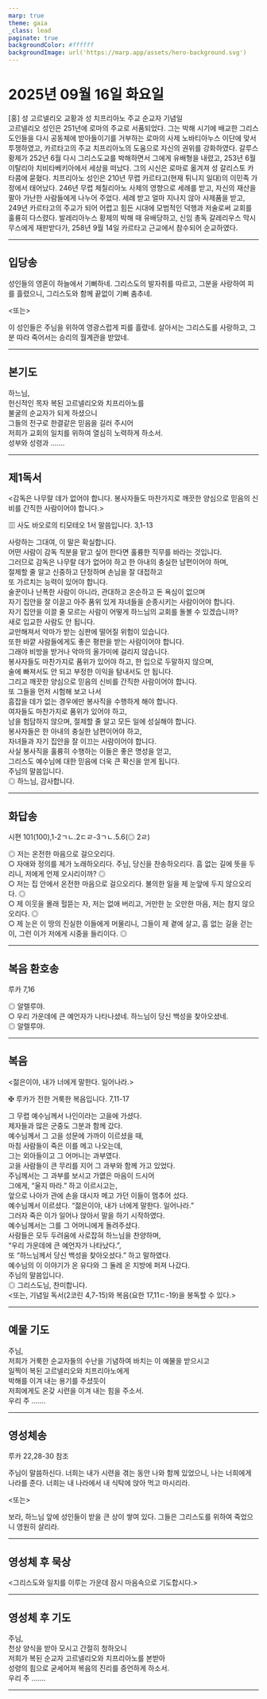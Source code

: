 ```yaml
---
marp: true
theme: gaia
_class: lead
paginate: true
backgroundColor: #ffffff
backgroundImage: url('https://marp.app/assets/hero-background.svg')
---
```


# 2025년 09월 16일 화요일

[홍] 성 고르넬리오 교황과 성 치프리아노 주교 순교자 기념일  
고르넬리오 성인은 251년에 로마의 주교로 서품되었다. 그는 박해 시기에 배교한 그리스도인들을 다시 공동체에 받아들이기를 거부하는 로마의 사제 노바티아누스 이단에 맞서 투쟁하였고, 카르타고의 주교 치프리아노의 도움으로 자신의 권위를 강화하였다. 갈루스 황제가 252년 6월 다시 그리스도교를 박해하면서 그에게 유배형을 내렸고, 253년 6월 이탈리아 치비타베키아에서 세상을 떠났다. 그의 시신은 로마로 옮겨져 성 갈리스토 카타콤에 묻혔다.
치프리아노 성인은 210년 무렵 카르타고(현재 튀니지 일대)의 이민족 가정에서 태어났다. 246년 무렵 체칠리아노 사제의 영향으로 세례를 받고, 자신의 재산을 팔아 가난한 사람들에게 나누어 주었다. 세례 받고 얼마 지나지 않아 사제품을 받고, 249년 카르타고의 주교가 되어 어렵고 힘든 시대에 모범적인 덕행과 저술로써 교회를 훌륭히 다스렸다. 발레리아누스 황제의 박해 때 유배당하고, 신임 총독 갈레리우스 막시무스에게 재판받다가, 258년 9월 14일 카르타고 근교에서 참수되어 순교하였다.




---

## 입당송

성인들의 영혼이 하늘에서 기뻐하네. 그리스도의 발자취를 따르고, 그분을 사랑하여 피를 흘렸으니, 그리스도와 함께 끝없이 기뻐 춤추네.  
  
<또는>  
  
이 성인들은 주님을 위하여 영광스럽게 피를 흘렸네. 살아서는 그리스도를 사랑하고, 그분 따라 죽어서는 승리의 월계관을 받았네.  


---

## 본기도

하느님,  
헌신적인 목자 복된 고르넬리오와 치프리아노를  
불굴의 순교자가 되게 하셨으니  
그들의 전구로 한결같은 믿음을 길러 주시어  
저희가 교회의 일치를 위하여 열심히 노력하게 하소서.  
성부와 성령과 …….  
  


---

## 제1독서

<감독은 나무랄 데가 없어야 합니다. 봉사자들도 마찬가지로 깨끗한 양심으로 믿음의 신비를 간직한 사람이어야 합니다.>

▥ 사도 바오로의 티모테오 1서 말씀입니다. 3,1-13

사랑하는 그대여, 이 말은 확실합니다.  
어떤 사람이 감독 직분을 맡고 싶어 한다면 훌륭한 직무를 바라는 것입니다.  
그러므로 감독은 나무랄 데가 없어야 하고 한 아내의 충실한 남편이어야 하며,  
절제할 줄 알고 신중하고 단정하며 손님을 잘 대접하고  
또 가르치는 능력이 있어야 합니다.  
술꾼이나 난폭한 사람이 아니라, 관대하고 온순하고 돈 욕심이 없으며  
자기 집안을 잘 이끌고 아주 품위 있게 자녀들을 순종시키는 사람이어야 합니다.  
자기 집안을 이끌 줄 모르는 사람이 어떻게 하느님의 교회를 돌볼 수 있겠습니까?  
새로 입교한 사람도 안 됩니다.  
교만해져서 악마가 받는 심판에 떨어질 위험이 있습니다.  
또한 바깥 사람들에게도 좋은 평판을 받는 사람이어야 합니다.  
그래야 비방을 받거나 악마의 올가미에 걸리지 않습니다.  
봉사자들도 마찬가지로 품위가 있어야 하고, 한 입으로 두말하지 않으며,  
술에 빠져서도 안 되고 부정한 이익을 탐내서도 안 됩니다.  
그리고 깨끗한 양심으로 믿음의 신비를 간직한 사람이어야 합니다.  
또 그들을 먼저 시험해 보고 나서  
흠잡을 데가 없는 경우에만 봉사직을 수행하게 해야 합니다.  
여자들도 마찬가지로 품위가 있어야 하고,  
남을 험담하지 않으며, 절제할 줄 알고 모든 일에 성실해야 합니다.  
봉사자들은 한 아내의 충실한 남편이어야 하고,  
자녀들과 자기 집안을 잘 이끄는 사람이어야 합니다.  
사실 봉사직을 훌륭히 수행하는 이들은 좋은 명성을 얻고,  
그리스도 예수님에 대한 믿음에 더욱 큰 확신을 얻게 됩니다.  
주님의 말씀입니다.  
◎ 하느님, 감사합니다.  
  


---

## 화답송

시편 101(100),1-2ㄱㄴ.2ㄷㄹ-3ㄱㄴ.5.6(◎ 2ㄹ)

◎ 저는 온전한 마음으로 걸으오리다.  
○ 자애와 정의를 제가 노래하오리다. 주님, 당신을 찬송하오리다. 흠 없는 길에 뜻을 두리니, 저에게 언제 오시리이까? ◎  
○ 저는 집 안에서 온전한 마음으로 걸으오리다. 불의한 일을 제 눈앞에 두지 않으오리다. ◎  
○ 제 이웃을 몰래 헐뜯는 자, 저는 없애 버리고, 거만한 눈 오만한 마음, 저는 참지 않으오리다. ◎  
○ 제 눈은 이 땅의 진실한 이들에게 머물리니, 그들이 제 곁에 살고, 흠 없는 길을 걷는 이, 그런 이가 저에게 시중을 들리이다. ◎  
  


---

## 복음 환호송

루카 7,16

◎ 알렐루야.  
○ 우리 가운데에 큰 예언자가 나타나셨네. 하느님이 당신 백성을 찾아오셨네.  
◎ 알렐루야.  
  


---

## 복음

<젊은이야, 내가 너에게 말한다. 일어나라.>

✠ 루카가 전한 거룩한 복음입니다. 7,11-17

그 무렵 예수님께서 나인이라는 고을에 가셨다.  
제자들과 많은 군중도 그분과 함께 갔다.  
예수님께서 그 고을 성문에 가까이 이르셨을 때,  
마침 사람들이 죽은 이를 메고 나오는데,  
그는 외아들이고 그 어머니는 과부였다.  
고을 사람들이 큰 무리를 지어 그 과부와 함께 가고 있었다.  
주님께서는 그 과부를 보시고 가엾은 마음이 드시어  
그에게, “울지 마라.” 하고 이르시고는,  
앞으로 나아가 관에 손을 대시자 메고 가던 이들이 멈추어 섰다.  
예수님께서 이르셨다. “젊은이야, 내가 너에게 말한다. 일어나라.”  
그러자 죽은 이가 일어나 앉아서 말을 하기 시작하였다.  
예수님께서는 그를 그 어머니에게 돌려주셨다.  
사람들은 모두 두려움에 사로잡혀 하느님을 찬양하며,  
“우리 가운데에 큰 예언자가 나타났다.”,  
또 “하느님께서 당신 백성을 찾아오셨다.” 하고 말하였다.  
예수님의 이 이야기가 온 유다와 그 둘레 온 지방에 퍼져 나갔다.  
주님의 말씀입니다.  
◎ 그리스도님, 찬미합니다.  
<또는, 기념일 독서(2코린 4,7-15)와 복음(요한 17,11ㄷ-19)을 봉독할 수 있다.>  
  


---

## 예물 기도

주님,  
저희가 거룩한 순교자들의 수난을 기념하여 바치는 이 예물을 받으시고  
일찍이 복된 고르넬리오와 치프리아노에게  
박해를 이겨 내는 용기를 주셨듯이  
저희에게도 온갖 시련을 이겨 내는 힘을 주소서.  
우리 주 …….  
  


---

## 영성체송

루카 22,28-30 참조

주님이 말씀하신다. 너희는 내가 시련을 겪는 동안 나와 함께 있었으니, 나는 너희에게 나라를 준다. 너희는 내 나라에서 내 식탁에 앉아 먹고 마시리라.  
  
<또는>  
  
보라, 하느님 앞에 성인들이 받을 큰 상이 쌓여 있다. 그들은 그리스도를 위하여 죽었으니 영원히 살리라.  


---

## 영성체 후 묵상

<그리스도와 일치를 이루는 가운데 잠시 마음속으로 기도합시다.>  


---

## 영성체 후 기도

주님,  
천상 양식을 받아 모시고 간절히 청하오니  
저희가 복된 순교자 고르넬리오와 치프리아노를 본받아  
성령의 힘으로 굳세어져 복음의 진리를 증언하게 하소서.  
우리 주 …….  
  


---